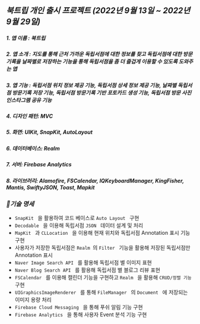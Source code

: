 ## *북트립 개인 출시 프로젝트 (2022년 9월 13일 ~ 2022년 9월 29일)*

##### 1. 앱 이름 : 북트립 
##### 2. 앱 소개 : 지도를 통해 근처 가까운 독립서점에 대한 정보를 찾고 독립서점에 대한 방문기록을 날짜별로 저장하는 기능을 통해 독립서점을 좀 더 즐겁게 이용할 수 있도록 도와주는 앱
##### 3. 앱 기능 : 독립서점 위치 정보 제공 기능, 독립서점 상세 정보 제공 기능, 날짜별 독립서점 방문기록 저장 기능, 독립서점 방문기록 기반 포토카드 생성 기능, 독립서점 방문 사진 인스타그램 공유 기능
##### 4. 디자인 패턴: MVC
##### 5. 화면: UIKit, SnapKit, AutoLayout
##### 6. 데이터베이스: Realm
##### 7. 서버: Firebase Analytics
##### 8. 라이브러리: Alamofire, FSCalendar, IQKeyboardManager, KingFisher, Mantis, SwiftyJSON, Toast, Mapkit

### *🎯기술 명세* 
*  `SnapKit ` 을 활용하여 코드 베이스로  `Auto Layout ` 구현
*  `Decodable ` 을 이용해 독립서점  `JSON ` 데이터 설계 및 처리
*  `MapKit ` 과  `CLLocation ` 을 이용해 현재 위치와 독립서점 Annotation 표시 기능 구현
* 사용자가 저장한 독립서점은  `Realm `의  `Filter ` 기능을 활용해 저장된 독립서점만 Annotation 표시
*  `Naver Image Search API ` 를 활용해 독립서점 별 이미지 표현
*  `Naver Blog Search API ` 를 활용해 독립서점 별 블로그 리뷰 표현
*  `FSCalendar ` 를 이용해 캘린더 기능을 구현하고  `Realm ` 을 활용해  `CRUD/정렬 기능 ` 구현
*  `UIGraphicsImageRenderer ` 를 통해  `FileManager ` 의  `Document ` 에 저장되는 이미지 용량 처리
*  `Firebase Cloud Messaging ` 을 통해 푸쉬 알림 기능 구현
*  `Firebase Analytics ` 을 통해 사용자 Event 분석 기능 구현
